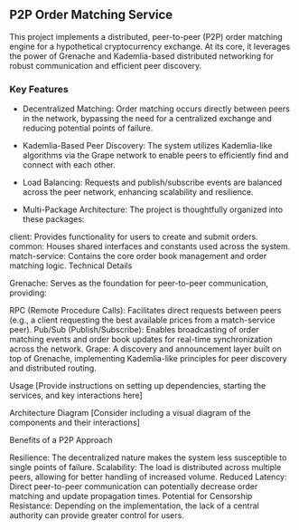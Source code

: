 ## P2P Order Matching Service

This project implements a distributed, peer-to-peer (P2P) order matching engine for a hypothetical cryptocurrency exchange.  At its core, it leverages the power of Grenache and Kademlia-based distributed networking for robust communication and efficient peer discovery.

### Key Features

- Decentralized Matching:  Order matching occurs directly between peers in the network, bypassing the need for a centralized exchange and reducing potential points of failure.

- Kademlia-Based Peer Discovery: The system utilizes Kademlia-like algorithms via the Grape network to enable peers to efficiently find and connect with each other.

- Load Balancing: Requests and publish/subscribe events are balanced across the peer network, enhancing scalability and resilience.

- Multi-Package Architecture: The project is thoughtfully organized into these packages:

client: Provides functionality for users to create and submit orders.
common: Houses shared interfaces and constants used across the system.
match-service: Contains the core order book management and order matching logic.
Technical Details

Grenache:  Serves as the foundation for peer-to-peer communication, providing:

RPC (Remote Procedure Calls): Facilitates direct requests between peers (e.g., a client requesting the best available prices from a match-service peer).
Pub/Sub (Publish/Subscribe): Enables broadcasting of order matching events and order book updates for real-time synchronization across the network.
Grape: A discovery and announcement layer built on top of Grenache, implementing Kademlia-like principles for peer discovery and distributed routing.

Usage [Provide instructions on setting up dependencies, starting the services, and key interactions here]

Architecture Diagram [Consider including a visual diagram of the components and their interactions]

Benefits of a P2P Approach

Resilience: The decentralized nature makes the system less susceptible to single points of failure.
Scalability: The load is distributed across multiple peers, allowing for better handling of increased volume.
Reduced Latency: Direct peer-to-peer communication can potentially decrease order matching and update propagation times.
Potential for Censorship Resistance: Depending on the implementation, the lack of a central authority can provide greater control for users.